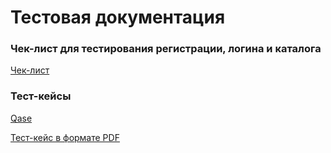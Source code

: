 # Тестовая документация

### Чек-лист для тестирования регистрации, логина и каталога
[Чек-лист](https://docs.google.com/spreadsheets/d/1TP9vabGu3Jv851eisaqY2EPuKZR1OknP67zxb4cubuE/edit?gid=0#gid=0)

### Тест-кейсы
[Qase](https://app.qase.io/project/G10?author=342&previewMode=side&suite=81)

[Тест-кейс в формате PDF](https://github.com/user-attachments/files/20025021/G10-2025-05-04.pdf)
